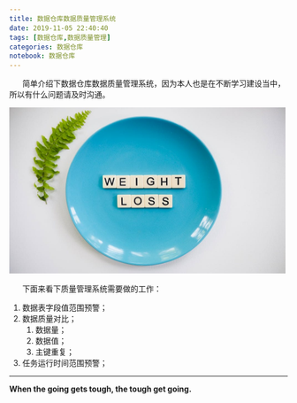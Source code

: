 ```yaml
---
title: 数据仓库数据质量管理系统
date: 2019-11-05 22:40:40
tags: [数据仓库,数据质量管理]
categories: 数据仓库
notebook: 数据仓库
---
```


&nbsp;&nbsp;&nbsp;&nbsp;&nbsp;&nbsp;简单介绍下数据仓库数据质量管理系统，因为本人也是在不断学习建设当中，所以有什么问题请及时沟通。

<img src="数据仓库数据质量管理系统/quality.jpeg" width="500" height="300"/>

<!-- more -->

&nbsp;&nbsp;&nbsp;&nbsp;&nbsp;&nbsp;下面来看下质量管理系统需要做的工作：

1. 数据表字段值范围预警；
2. 数据质量对比；
   1. 数据量；
   2. 数据值；
   3. 主键重复；
3. 任务运行时间范围预警；

- - -
<b>When the going gets tough, the tough get going.</b>